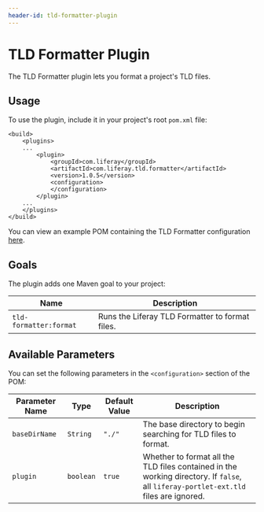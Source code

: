 ```yaml
---
header-id: tld-formatter-plugin
---
```


# TLD Formatter Plugin

The TLD Formatter plugin lets you format a project's TLD files.

## Usage

To use the plugin, include it in your project's root `pom.xml` file:

    <build>
        <plugins>
        ...
            <plugin>
                <groupId>com.liferay</groupId>
                <artifactId>com.liferay.tld.formatter</artifactId>
                <version>1.0.5</version>
                <configuration>
                </configuration>
            </plugin>
        ...
        </plugins>
    </build>

You can view an example POM containing the TLD Formatter configuration
[here](https://github.com/liferay/liferay-portal/blob/master/modules/util/tld-formatter/samples/pom.xml).

## Goals

The plugin adds one Maven goal to your project:

Name | Description
---- | -----------
`tld-formatter:format` | Runs the Liferay TLD Formatter to format files.

## Available Parameters

You can set the following parameters in the `<configuration>` section of the
POM:

Parameter Name | Type | Default Value | Description
------------- | ---- | ------------- | -----------
`baseDirName` | `String` | `"./"` | The base directory to begin searching for TLD files to format.
`plugin` | `boolean` | `true` | Whether to format all the TLD files contained in the working directory. If `false`, all `liferay-portlet-ext.tld` files are ignored.
